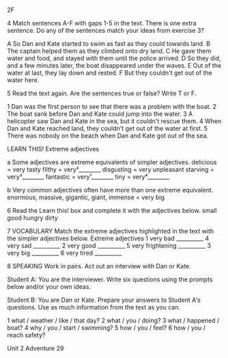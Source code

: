 2F

4 Match sentences A-F with gaps 1-5 in the text. There is one extra sentence. Do any of the sentences match your ideas from exercise 3?

A So Dan and Kate started to swim as fast as they could towards land.
B The captain helped them as they climbed onto dry land.
C He gave them water and food, and stayed with them until the police arrived.
D So they did, and a few minutes later, the boat disappeared under the waves.
E Out of the water at last, they lay down and rested.
F But they couldn't get out of the water here.

5 Read the text again. Are the sentences true or false? Write T or F.

1 Dan was the first person to see that there was a problem with the boat.
2 The boat sank before Dan and Kate could jump into the water.
3 A helicopter saw Dan and Kate in the sea, but it couldn't rescue them.
4 When Dan and Kate reached land, they couldn't get out of the water at first.
5 There was nobody on the beach when Dan and Kate got out of the sea.

LEARN THIS! Extreme adjectives

a Some adjectives are extreme equivalents of simpler adjectives.
   delicious = very tasty         filthy = very²________
   disgusting = very unpleasant   starving = very³________
   fantastic = very¹________      tiny = very⁴________

b Very common adjectives often have more than one extreme equivalent.
   enormous, massive, gigantic, giant, immense = very big

6 Read the Learn this! box and complete it with the adjectives below.
small   good   hungry   dirty

7 VOCABULARY Match the extreme adjectives highlighted in the text with the simpler adjectives below.
Extreme adjectives
1 very bad __________   4 very sad __________
2 very good __________  5 very frightening __________
3 very big __________   6 very tired __________

8 SPEAKING Work in pairs. Act out an interview with Dan or Kate.

Student A: You are the interviewer. Write six questions using the prompts below and/or your own ideas.

Student B: You are Dan or Kate. Prepare your answers to Student A's questions. Use as much information from the text as you can.

1 what / weather / like / that day?
2 what / you / doing?
3 what / happened / boat?
4 why / you / start / swimming?
5 how / you / feel?
6 how / you / reach safety?

Unit 2 Adventure 29